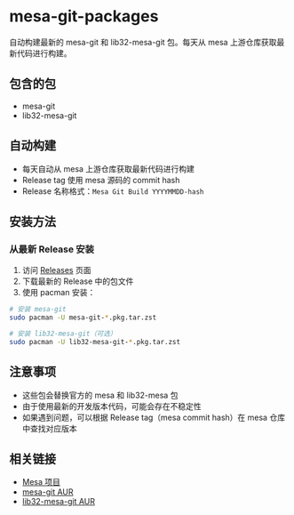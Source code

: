 # mesa-git-packages

自动构建最新的 mesa-git 和 lib32-mesa-git 包。每天从 mesa 上游仓库获取最新代码进行构建。

## 包含的包

- mesa-git
- lib32-mesa-git

## 自动构建

- 每天自动从 mesa 上游仓库获取最新代码进行构建
- Release tag 使用 mesa 源码的 commit hash
- Release 名称格式：`Mesa Git Build YYYYMMDD-hash`

## 安装方法

### 从最新 Release 安装

1. 访问 [Releases](../../releases) 页面
2. 下载最新的 Release 中的包文件
3. 使用 pacman 安装：

```bash
# 安装 mesa-git
sudo pacman -U mesa-git-*.pkg.tar.zst

# 安装 lib32-mesa-git（可选）
sudo pacman -U lib32-mesa-git-*.pkg.tar.zst
```

## 注意事项

- 这些包会替换官方的 mesa 和 lib32-mesa 包
- 由于使用最新的开发版本代码，可能会存在不稳定性
- 如果遇到问题，可以根据 Release tag（mesa commit hash）在 mesa 仓库中查找对应版本

## 相关链接

- [Mesa 项目](https://gitlab.freedesktop.org/mesa/mesa)
- [mesa-git AUR](https://aur.archlinux.org/packages/mesa-git)
- [lib32-mesa-git AUR](https://aur.archlinux.org/packages/lib32-mesa-git)